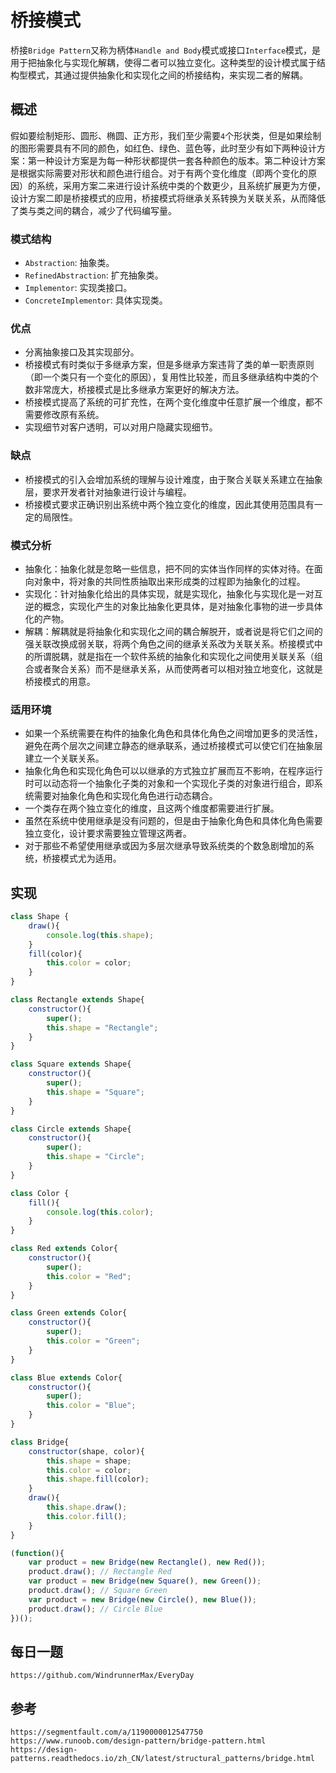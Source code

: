 # 桥接模式
桥接`Bridge Pattern`又称为柄体`Handle and Body`模式或接口`Interface`模式，是用于把抽象化与实现化解耦，使得二者可以独立变化。这种类型的设计模式属于结构型模式，其通过提供抽象化和实现化之间的桥接结构，来实现二者的解耦。

## 概述
假如要绘制矩形、圆形、椭圆、正方形，我们至少需要`4`个形状类，但是如果绘制的图形需要具有不同的颜色，如红色、绿色、蓝色等，此时至少有如下两种设计方案：第一种设计方案是为每一种形状都提供一套各种颜色的版本。第二种设计方案是根据实际需要对形状和颜色进行组合。对于有两个变化维度（即两个变化的原因）的系统，采用方案二来进行设计系统中类的个数更少，且系统扩展更为方便，设计方案二即是桥接模式的应用，桥接模式将继承关系转换为关联关系，从而降低了类与类之间的耦合，减少了代码编写量。

### 模式结构
* `Abstraction`: 抽象类。
* `RefinedAbstraction`: 扩充抽象类。
* `Implementor`: 实现类接口。
* `ConcreteImplementor`: 具体实现类。

### 优点
* 分离抽象接口及其实现部分。
* 桥接模式有时类似于多继承方案，但是多继承方案违背了类的单一职责原则（即一个类只有一个变化的原因），复用性比较差，而且多继承结构中类的个数非常庞大，桥接模式是比多继承方案更好的解决方法。
* 桥接模式提高了系统的可扩充性，在两个变化维度中任意扩展一个维度，都不需要修改原有系统。
* 实现细节对客户透明，可以对用户隐藏实现细节。

### 缺点
* 桥接模式的引入会增加系统的理解与设计难度，由于聚合关联关系建立在抽象层，要求开发者针对抽象进行设计与编程。
* 桥接模式要求正确识别出系统中两个独立变化的维度，因此其使用范围具有一定的局限性。

### 模式分析
* 抽象化：抽象化就是忽略一些信息，把不同的实体当作同样的实体对待。在面向对象中，将对象的共同性质抽取出来形成类的过程即为抽象化的过程。
* 实现化：针对抽象化给出的具体实现，就是实现化，抽象化与实现化是一对互逆的概念，实现化产生的对象比抽象化更具体，是对抽象化事物的进一步具体化的产物。
* 解耦：解耦就是将抽象化和实现化之间的耦合解脱开，或者说是将它们之间的强关联改换成弱关联，将两个角色之间的继承关系改为关联关系。桥接模式中的所谓脱耦，就是指在一个软件系统的抽象化和实现化之间使用关联关系（组合或者聚合关系）而不是继承关系，从而使两者可以相对独立地变化，这就是桥接模式的用意。


### 适用环境
* 如果一个系统需要在构件的抽象化角色和具体化角色之间增加更多的灵活性，避免在两个层次之间建立静态的继承联系，通过桥接模式可以使它们在抽象层建立一个关联关系。
* 抽象化角色和实现化角色可以以继承的方式独立扩展而互不影响，在程序运行时可以动态将一个抽象化子类的对象和一个实现化子类的对象进行组合，即系统需要对抽象化角色和实现化角色进行动态耦合。
* 一个类存在两个独立变化的维度，且这两个维度都需要进行扩展。
* 虽然在系统中使用继承是没有问题的，但是由于抽象化角色和具体化角色需要独立变化，设计要求需要独立管理这两者。
* 对于那些不希望使用继承或因为多层次继承导致系统类的个数急剧增加的系统，桥接模式尤为适用。

## 实现

```javascript
class Shape {
    draw(){
        console.log(this.shape);
    }
    fill(color){
        this.color = color;
    }
}

class Rectangle extends Shape{
    constructor(){
        super();
        this.shape = "Rectangle";
    }
}

class Square extends Shape{
    constructor(){
        super();
        this.shape = "Square";
    }
}

class Circle extends Shape{
    constructor(){
        super();
        this.shape = "Circle";
    }
}

class Color {
    fill(){
        console.log(this.color);
    }
}

class Red extends Color{
    constructor(){
        super();
        this.color = "Red";
    }
}

class Green extends Color{
    constructor(){
        super();
        this.color = "Green";
    }
}

class Blue extends Color{
    constructor(){
        super();
        this.color = "Blue";
    }
}

class Bridge{
    constructor(shape, color){
        this.shape = shape;
        this.color = color;
        this.shape.fill(color);
    }
    draw(){
        this.shape.draw();
        this.color.fill();
    }
}

(function(){
    var product = new Bridge(new Rectangle(), new Red());
    product.draw(); // Rectangle Red
    var product = new Bridge(new Square(), new Green());
    product.draw(); // Square Green
    var product = new Bridge(new Circle(), new Blue());
    product.draw(); // Circle Blue
})();
```


## 每日一题

```
https://github.com/WindrunnerMax/EveryDay
```

## 参考

```
https://segmentfault.com/a/1190000012547750
https://www.runoob.com/design-pattern/bridge-pattern.html
https://design-patterns.readthedocs.io/zh_CN/latest/structural_patterns/bridge.html
```
